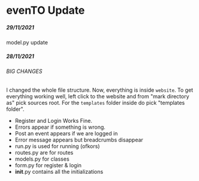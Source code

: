 # evenTO Update

##### 29/11/2021
model.py update








##### 28/11/2021
###### BIG CHANGES
I changed the whole file structure. Now, everything is inside `website`.
To get everything working well, left click to the website and from "mark directory as" pick sources root. For the `templates` folder inside do pick "templates folder".

* Register and Login Works Fine.
* Errors appear if something is wrong.
* Post an event appears if we are logged in
* Error message appears but breadcrumbs disappear  
* run.py is used for running (ofkors)
* routes.py are for routes
* models.py for classes
* form.py for register & login
* __init__.py contains all the initializations
